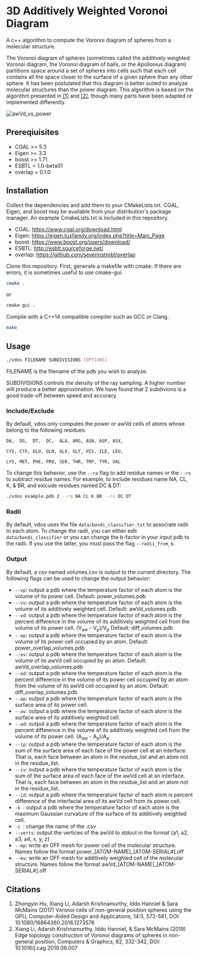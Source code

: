 # 3D Additively Weighted Voronoi Diagram
A c++ algorithm to compute the Voronoi diagram of spheres from a molecular structure.

The Voronoi diagram of spheres (sometimes called the additively weighted Voronoi diagram, the Voronoi diagram of balls, or the Apollonius diagram) partitions space around a set of spheres into cells such that each cell contains all the space closer to the surface of a given sphere than any other sphere. It has been postulated that this diagram is better suited to analyze molecular structures than the power diagram. This algorithm is based on the algorithm presented in [[1]](https://doi.org/10.1080/16864360.2016.1273576) and [[2]](https://doi.org/10.1016/j.cag.2019.06.007), though many parts have been adapted or implemented differently.

![awVd_vs_power](https://user-images.githubusercontent.com/104375042/165127476-7d4d1a81-c8b4-427e-8fa5-846fa985b8f3.svg)





## Prereqiuisites

- CGAL >= 5.3
- Eigen >= 3.3
- boost >= 1.71
- ESBTL = 1.0-beta01
- overlap = 0.1.0

## Installation

Collect the dependencies and add them to your CMakeLists.txt. CGAL, Eigen, and boost may be available from your distribution's package manager. An example CmakeLists.txt is included in this repository.
- CGAL: https://www.cgal.org/download.html
- Eigen: https://eigen.tuxfamily.org/index.php?title=Main_Page
- boost: https://www.boost.org/users/download/
- ESBTL: http://esbtl.sourceforge.net/
- overlap: https://github.com/severinstrobl/overlap

Clone this repository. First, generate a makefile with cmake. If there are errors, it is sometimes useful to use cmake-gui.

```bash
cmake .
```
or
```bash
cmake-gui .
```


Compile with a C++14 compatible compiler such as GCC or Clang.

```bash
make
```

## Usage

```bash
./vdos FILENAME SUBDIVISIONS [OPTIONS]
```

FILENAME is the filename of the pdb you wish to analyze.

SUBDIVISIONS controls the density of the ray sampling. A higher number will produce a better approximation. We have found that 2 subdivions is a good trade-off between speed and accuracy.

### Include/Exclude

By default, vdos only computes the power or awVd cells of atoms whose belong to the following residues:

    DA,  DG,  DT,  DC,  ALA, ARG, ASN, ASP, ASX,
    
    CYS, CYX, GLU, GLN, GLX, GLY, HIS, ILE, LEU,
    
    LYS, MET, PHE, PRO, SER, THR, TRP, TYR, VAL
    
To change this behavior, use the ```--ra``` flag to add residue names or the ```--rs``` to subtract residue names. For example, to include residues name NA, CL, K, & BR, and exlcude residues named DC & DT:

```bash
./vdos example.pdb 2 --ra NA CL K BR --rs DC DT
```

### Radii

By default, vdos uses the file ```data/bondi_classifier.txt``` to associate radii to each atom. To change the radii, you can either edit ```data/bondi_classifier``` or you can change the b-factor in your input pdb to the radii. If you use the latter, you must pass the flag ```--radii_from_b```.

### Output

By default, a csv named volumes.csv is output to the current directory. The following flags can be used to change the output behavior:

- ```--vp```: output a pdb where the temperature factor of each atom is the volume of its power cell. Default: power_volumes.pdb
- ```--vv```: output a pdb where the temperature factor of each atom is the volume of its additively weighted cell. Default: awVd_volumes.pdb
- ```--vd```: output a pdb where the temperature factor of each atom is the percent difference in the volume of its additively weighted cell from the volume of its power cell. (V<sub>aw</sub> - V<sub>p</sub>)/V<sub>p</sub> Default: diff_volumes.pdb
- ```--op```: output a pdb where the temperature factor of each atom is the volume of its power cell occupied by an atom. Default: power_overlap_volumes.pdb
- ```--ov```: output a pdb where the temperature factor of each atom is the volume of its awVd cell occupied by an atom. Default: awVd_overlap_volumes.pdb
- ```--od```: output a pdb where the temperature factor of each atom is the percent difference in the volume of its power cell occupied by an atom from the volume of its awVd cell occupied by an atom. Default: diff_overlap_volumes.pdb
- ```--ap```: output a pdb where the temperature factor of each atom is the surface area of its power cell.
- ```--av```: output a pdb where the temperature factor of each atom is the surface area of its additively weighted cell.
- ```--ad```: output a pdb where the temperature factor of each atom is the percent difference in the volume of its additively weighted cell from the volume of its power cell. (A<sub>aw</sub> - A<sub>p</sub>)/A<sub>p</sub>
- ```--ip```: output a pdb where the temperature factor of each atom is the sum of the surface area of each face of the power cell at an interface. That is, each face between an atom in the residue_list and an atom not in the residue_list.
- ```--iv```: output a pdb where the temperature factor of each atom is the sum of the surface area of each face of the awVd cell at an interface. That is, each face between an atom in the residue_list and an atom not in the residue_list.
- ```--id```: output a pdb where the temperature factor of each atom is percent difference of the interfacial area of its awVd cell from its power cell.
- ```-k ```: output a pdb where the temperature factor of each atom is the maximum Gaussian curvature of the surface of its additively weighted cell.
- ```-c ```: change the name of the .csv
- ```--verts```: output the vertices of the awVd to stdout in the format {a1, a2, a3, a4, x, y, z}
- ```--mp```: write an OFF mesh for power cell of the molecular structure. Names follow the format power_[ATOM-NAME]_[ATOM-SERIAL#].off
- ```--mv```: write an OFF mesh for additively weighted cell of the molecular structure. Names follow the format awVd_[ATOM-NAME]_[ATOM-SERIAL#].off

## Citations

1.  Zhongyin Hu, Xiang Li, Adarsh Krishnamurthy, Iddo Hanniel & Sara McMains (2017) Voronoi cells of non-general position spheres using the GPU, Computer-Aided Design and Applications, 14:5, 572-581, DOI: 10.1080/16864360.2016.1273576 
2.  Xiang Li, Adarsh Krishnamurthy, Iddo Hanniel, & Sara McMains (2019) Edge topology construction of Voronoi diagrams of spheres in non-general position, Computers & Graphics, 82, 332-342, DOI: 10.1016/j.cag.2019.06.007
